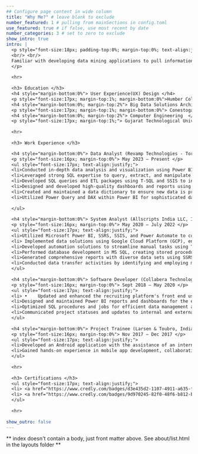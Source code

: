 ```yaml
---
## Configure page content in wide column
title: "Why Me?" # leave blank to exclude
number_featured: 1 # pulling from mainSections in config.toml
use_featured: true # if false, use most recent by date
number_categories: 3 # set to zero to exclude
show_intro: true
intro: |
  <p style="font-size:18px; padding-top:0%; margin-top:0%; text-align:justify;">Four years of experience working with data to create reports that assist clients with determinations. I have a bachelor’s degree in computer engineering, Big Data Solution Architecture (BDSA) certification from Conestoga College and User Experience (UX) Design certification from Humber College.
  <br/> <br/>
  Familiar with developing data mining applications to pull information quickly and efficiently for needed reports based on clients' requirements with vast amounts of data. I have broad knowledge of multiple applications and languages and top-notch technical abilities. My excellent verbal and written communication skills allow me to write reports and present information clearly and concisely effectively. My experience working with data and creating applications to manage that data makes me an excellent choice for this role. I am detail-oriented. My strong time management skills also help me complete tasks on schedule and self-manage my work.
  </p>
  
  <hr>
  
  <h3> Education </h3>
  <h4 style="margin-bottom:0%"> User Experience(UX) Design </h4> 
  <p style="font-size:17px; margin-top:1%; margin-bottom:0%">Humber College, Toronto, ON (May'23 - Apr'24)</p>
  <h4 style="margin-bottom:0%; margin-top:2%"> Big Data Solutions Architecture  </h4> 
  <p style="font-size:17px; margin-top:1%; margin-bottom:0%"> Conestoga College, Kitchener, ON (Sept'22 – Apr'23) </p> 
  <h4 style="margin-bottom:0%; margin-top:2%"> Computer Engineering  </h4> 
  <p style="font-size:17px; margin-top:1%;"> Gujarat Technological University, Vadodara, IN (2014-2018) </p>
  
  <hr>
  
  <h3> Work Experience </h3>

  <h4 style="margin-bottom:0%"> Data Analyst (Revamp Technologies - Toronto, Canada) </h4> 
  <p style="font-size:16px; margin-top:0%"> May 2023 – Present </p>
  <ul style="font-size:17px; text-align:justify;">
  <li>Conducted in-depth data analysis and visualization using Power BI, and advanced Excel, transforming complex financial data into actionable insights for key stakeholders </li>
  <li>Leveraged strong SQL expertise to query, extract, and manipulate data, ensuring data accuracy and providing critical support to various banking function </li>
  <li>Developed SQL queries and ETL packages using T-SQL and SSIS to ingest data from source systems to integrate with the data warehouse </li>
  <li>Designed and developed high-quality dashboards and reports using tools Power BI, SSRS, Excel, PowerPivot, and Tableau </li>
  <li>Created and maintained a data dictionary to ensure new data is properly maintained, categorized, and linked within existing reporting structures </li>
  <li>Utilized Power Query and DAX within Power BI for sophisticated data modeling, significantly improving the precision of financial forecasting and planning </li>
  
  </ul>
  
  <h4 style="margin-bottom:0%"> System Analyst (Allscripts India LLC, India) </h4> 
  <p style="font-size:16px; margin-top:0%"> May 2020 – July 2022 </p>
  <ul style="font-size:17px; text-align:justify;">
  <li>Utilized Microsoft Power BI, SSRS, SSIS, and Power Automate to conduct analysis, documentation, testing, implementation, and user support for healthcare platforms.</li>
  <li> Implemented data solutions using Google Cloud Platform (GCP), enhancing data processing and storage capabilities </li>
  <li>Developed automation solutions to streamline manual tasks using T-SQL, SQL Jobs, SSIS, and Power Automate.</li>
  <li>Performed database development in MS SQL, creating stored procedures, functions, and views while adhering to best practices in data modelling and database concepts.</li>
  <li>Generated comprehensive reports with diverse data sets using SSRS, Excel, Tableau, and Power BI to enhance clients' KPIs.</li>
  <li>Conducted data transfer activities by identifying and employing methods for data sources not previously encountered, ensuring smooth integration and migration processes.</li>
  </ul>
  
  <h4 style="margin-bottom:0%"> Software Developer (Collabera Technologies, India) </h4>
  <p style="font-size:16px; margin-top:0%"> Sept 2018 – May 2020 </p>
  <ul style="font-size:17px; text-align:justify;">
  <li> •	Updated and enhanced the recruiting platform's front end using C#, .NET, and JavaScript, improving user experience and platform performance.</li>
  <li>Designed and maintained Power BI reports and dashboards for the executive team by gathering requirements from various departments and delivering actionable insights to inform decision-making.</li>
  <li>Optimized SQL procedures and jobs for efficient data management and retrieval, leveraging SSAS to transform live SQL data into a presentable format for real-time Power BI reporting.</li>
  <li>Communicated project statuses and updates to internal and external clients to ensure the timely and successful delivery of project deliverable.</li>
  </ul>
  
  <h4 style="margin-bottom:0%"> Project Trainee (Larsen & Toubro, India) </h4>
  <p style="font-size:16px; margin-top:0%"> Nov 2017 – Dec 2017 </p>
  <ul style="font-size:17px; text-align:justify;">
  <li>Developed an Android application with the assistance of an internal team with project management and data analysis tasks.</li>
  <li>Gained hands-on experience in mobile app development, collaborating closely with cross-functional teams to deliver efficient software solutions.</li>
  </ul>
  
  <hr>
  
  <h3> Certifications </h3>
  <ul style="font-size:17px; text-align:justify;">
  <li> <a href="https://www.credly.com/badges/d3e435d2-1107-4911-a635-fd5f490e320f"> EXAM 70-778 - Analyzing and Visualizing Data with Power BI - Microsoft Certified </a> </li>
  <li> <a href="https://www.credly.com/badges/9d970245-82f0-48f6-b812-b8bcdd8daa1f/">AZ-900 - Azure Fundamentals - Microsoft Certified </a> </li>
  </ul>
  
  <hr>
  
show_outro: false
---
```


\*\* index doesn't contain a body, just front matter above. See about/list.html in the layouts folder \*\*
